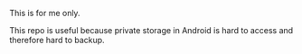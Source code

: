 This is for me only. 

This repo is useful because private storage in Android is hard to access and therefore hard to backup. 
